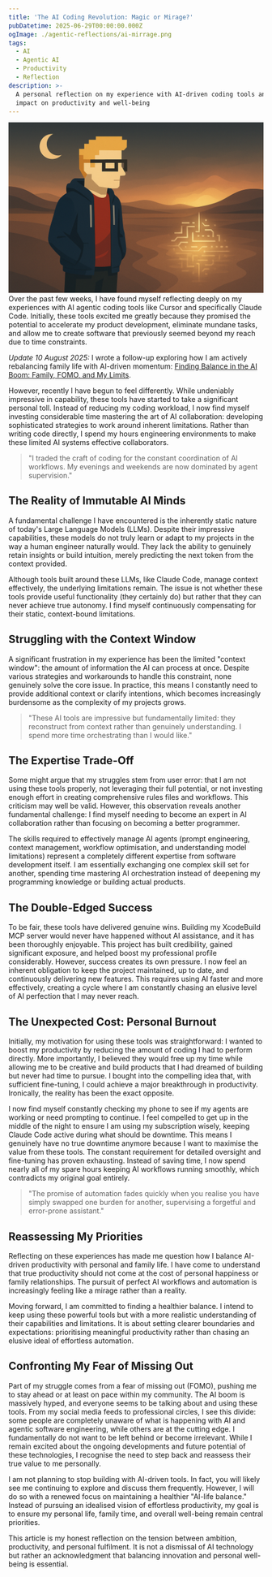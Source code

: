 ```yaml
---
title: 'The AI Coding Revolution: Magic or Mirage?'
pubDatetime: 2025-06-29T00:00:00.000Z
ogImage: ./agentic-reflections/ai-mirrage.png
tags:
  - AI
  - Agentic AI
  - Productivity
  - Reflection
description: >-
  A personal reflection on my experience with AI-driven coding tools and their
  impact on productivity and well-being
---
```

![The AI Coding Revolution: Magic or Mirage?](./agentic-reflections/ai-mirrage.png)
Over the past few weeks, I have found myself reflecting deeply on my experiences with AI agentic coding tools like Cursor and specifically Claude Code. Initially, these tools excited me greatly because they promised the potential to accelerate my product development, eliminate mundane tasks, and allow me to create software that previously seemed beyond my reach due to time constraints.

*Update 10 August 2025:* I wrote a follow-up exploring how I am actively rebalancing family life with AI-driven momentum: [Finding Balance in the AI Boom: Family, FOMO, and My Limits](/posts/family-fomo-and-ai/).

However, recently I have begun to feel differently. While undeniably impressive in capability, these tools have started to take a significant personal toll. Instead of reducing my coding workload, I now find myself investing considerable time mastering the art of AI collaboration: developing sophisticated strategies to work around inherent limitations. Rather than writing code directly, I spend my hours engineering environments to make these limited AI systems effective collaborators.

> "I traded the craft of coding for the constant coordination of AI workflows. My evenings and weekends are now dominated by agent supervision."

## The Reality of Immutable AI Minds

A fundamental challenge I have encountered is the inherently static nature of today's Large Language Models (LLMs). Despite their impressive capabilities, these models do not truly learn or adapt to my projects in the way a human engineer naturally would. They lack the ability to genuinely retain insights or build intuition, merely predicting the next token from the context provided.

Although tools built around these LLMs, like Claude Code, manage context effectively, the underlying limitations remain. The issue is not whether these tools provide useful functionality (they certainly do) but rather that they can never achieve true autonomy. I find myself continuously compensating for their static, context-bound limitations.

## Struggling with the Context Window

A significant frustration in my experience has been the limited "context window": the amount of information the AI can process at once. Despite various strategies and workarounds to handle this constraint, none genuinely solve the core issue. In practice, this means I constantly need to provide additional context or clarify intentions, which becomes increasingly burdensome as the complexity of my projects grows.

> "These AI tools are impressive but fundamentally limited: they reconstruct from context rather than genuinely understanding. I spend more time orchestrating than I would like."

## The Expertise Trade-Off

Some might argue that my struggles stem from user error: that I am not using these tools properly, not leveraging their full potential, or not investing enough effort in creating comprehensive rules files and workflows. This criticism may well be valid. However, this observation reveals another fundamental challenge: I find myself needing to become an expert in AI collaboration rather than focusing on becoming a better programmer.

The skills required to effectively manage AI agents (prompt engineering, context management, workflow optimisation, and understanding model limitations) represent a completely different expertise from software development itself. I am essentially exchanging one complex skill set for another, spending time mastering AI orchestration instead of deepening my programming knowledge or building actual products.

## The Double-Edged Success

To be fair, these tools have delivered genuine wins. Building my XcodeBuild MCP server would never have happened without AI assistance, and it has been thoroughly enjoyable. This project has built credibility, gained significant exposure, and helped boost my professional profile considerably. However, success creates its own pressure. I now feel an inherent obligation to keep the project maintained, up to date, and continuously delivering new features. This requires using AI faster and more effectively, creating a cycle where I am constantly chasing an elusive level of AI perfection that I may never reach.

## The Unexpected Cost: Personal Burnout

Initially, my motivation for using these tools was straightforward: I wanted to boost my productivity by reducing the amount of coding I had to perform directly. More importantly, I believed they would free up my time while allowing me to be creative and build products that I had dreamed of building but never had time to pursue. I bought into the compelling idea that, with sufficient fine-tuning, I could achieve a major breakthrough in productivity. Ironically, the reality has been the exact opposite.

I now find myself constantly checking my phone to see if my agents are working or need prompting to continue. I feel compelled to get up in the middle of the night to ensure I am using my subscription wisely, keeping Claude Code active during what should be downtime. This means I genuinely have no true downtime anymore because I want to maximise the value from these tools. The constant requirement for detailed oversight and fine-tuning has proven exhausting. Instead of saving time, I now spend nearly all of my spare hours keeping AI workflows running smoothly, which contradicts my original goal entirely.

> "The promise of automation fades quickly when you realise you have simply swapped one burden for another, supervising a forgetful and error-prone assistant."

## Reassessing My Priorities

Reflecting on these experiences has made me question how I balance AI-driven productivity with personal and family life. I have come to understand that true productivity should not come at the cost of personal happiness or family relationships. The pursuit of perfect AI workflows and automation is increasingly feeling like a mirage rather than a reality.

Moving forward, I am committed to finding a healthier balance. I intend to keep using these powerful tools but with a more realistic understanding of their capabilities and limitations. It is about setting clearer boundaries and expectations: prioritising meaningful productivity rather than chasing an elusive ideal of effortless automation.

## Confronting My Fear of Missing Out

Part of my struggle comes from a fear of missing out (FOMO), pushing me to stay ahead or at least on pace within my community. The AI boom is massively hyped, and everyone seems to be talking about and using these tools. From my social media feeds to professional circles, I see this divide: some people are completely unaware of what is happening with AI and agentic software engineering, while others are at the cutting edge. I fundamentally do not want to be left behind or become irrelevant. While I remain excited about the ongoing developments and future potential of these technologies, I recognise the need to step back and reassess their true value to me personally.

I am not planning to stop building with AI-driven tools. In fact, you will likely see me continuing to explore and discuss them frequently. However, I will do so with a renewed focus on maintaining a healthier "AI-life balance." Instead of pursuing an idealised vision of effortless productivity, my goal is to ensure my personal life, family time, and overall well-being remain central priorities.

This article is my honest reflection on the tension between ambition, productivity, and personal fulfilment. It is not a dismissal of AI technology but rather an acknowledgment that balancing innovation and personal well-being is essential.
